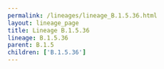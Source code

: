```yaml
---
permalink: /lineages/lineage_B.1.5.36.html
layout: lineage_page
title: Lineage B.1.5.36
lineage: B.1.5.36
parent: B.1.5
children: ['B.1.5.36']
---
```

